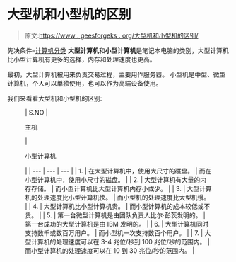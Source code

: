 # 大型机和小型机的区别

> 原文:[https://www . geesforgeks . org/大型机和小型机的区别/](https://www.geeksforgeeks.org/difference-between-mainframe-and-minicomputer/)

先决条件–[计算机分类](https://www.geeksforgeeks.org/classification-of-computers/)
**大型计算机**和**小型计算机**是笔记本电脑的类别，大型计算机比小型计算机有更多的选择，内存和处理速度也更高。

最初，大型计算机被用来负责交易过程，主要用作服务器。
小型机是中型、微型计算机，个人可以单独使用，也可以作为高端设备使用。

我们来看看大型机和小型机的区别:

<figure class="table">

| S.NO | 

主机

 | 

小型计算机

 |
| --- | --- | --- |
| 1. | 在大型计算机中，使用大尺寸的磁盘。 | 而在小型计算机中，使用小尺寸的磁盘。 |
| 2. | 大型计算机有大量的内存存储。 | 而小型计算机比大型计算机内存小或少。 |
| 3. | 大型计算机的处理速度比小型计算机快。 | 而小型机的处理速度比大型机慢。 |
| 4. | 大型计算机比小型计算机贵。 | 而小型计算机的成本较低或不贵。 |
| 5. | 第一台微型计算机是由团队负责人比尔·彭茨发明的。 | 第一台成功的大型计算机是由 IBM 发明的。 |
| 6. | 大型计算机同时支持数千或数百万用户。 | 而小型机一次支持数百个用户。 |
| 7. | 大型计算机的处理速度可以在 3-4 兆位/秒到 100 兆位/秒的范围内。 | 而小型计算机的处理速度可以在 10 到 30 兆位/秒的范围内。 |

</figure>